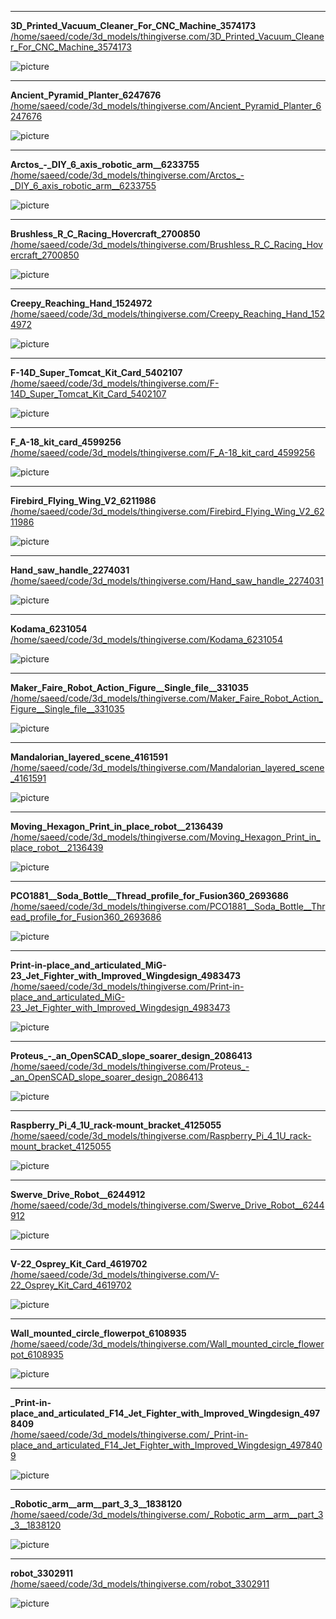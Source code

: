 
---
**3D_Printed_Vacuum_Cleaner_For_CNC_Machine_3574173**  
[/home/saeed/code/3d_models/thingiverse.com/3D_Printed_Vacuum_Cleaner_For_CNC_Machine_3574173](/home/saeed/code/3d_models/thingiverse.com/3D_Printed_Vacuum_Cleaner_For_CNC_Machine_3574173)

![picture](thingiverse.com/3D_Printed_Vacuum_Cleaner_For_CNC_Machine_3574173/images/229ad850f0258b438775221bbc90cf50.JPG)


---
**Ancient_Pyramid_Planter_6247676**  
[/home/saeed/code/3d_models/thingiverse.com/Ancient_Pyramid_Planter_6247676](/home/saeed/code/3d_models/thingiverse.com/Ancient_Pyramid_Planter_6247676)

![picture](thingiverse.com/Ancient_Pyramid_Planter_6247676/images/large_display_abee1d8c-5406-483d-a7d5-891c6c115dcb.jpg)


---
**Arctos_-_DIY_6_axis_robotic_arm__6233755**  
[/home/saeed/code/3d_models/thingiverse.com/Arctos_-_DIY_6_axis_robotic_arm__6233755](/home/saeed/code/3d_models/thingiverse.com/Arctos_-_DIY_6_axis_robotic_arm__6233755)

![picture](thingiverse.com/Arctos_-_DIY_6_axis_robotic_arm__6233755/images/Arctos_robotic_arm_1.png)


---
**Brushless_R_C_Racing_Hovercraft_2700850**  
[/home/saeed/code/3d_models/thingiverse.com/Brushless_R_C_Racing_Hovercraft_2700850](/home/saeed/code/3d_models/thingiverse.com/Brushless_R_C_Racing_Hovercraft_2700850)

![picture](thingiverse.com/Brushless_R_C_Racing_Hovercraft_2700850/images/043a5d755a56dd81a4e0fc1ab1466fb7.jpg)


---
**Creepy_Reaching_Hand_1524972**  
[/home/saeed/code/3d_models/thingiverse.com/Creepy_Reaching_Hand_1524972](/home/saeed/code/3d_models/thingiverse.com/Creepy_Reaching_Hand_1524972)

![picture](thingiverse.com/Creepy_Reaching_Hand_1524972/images/3ff055582d04867172d220e094958ea2.JPG)


---
**F-14D_Super_Tomcat_Kit_Card_5402107**  
[/home/saeed/code/3d_models/thingiverse.com/F-14D_Super_Tomcat_Kit_Card_5402107](/home/saeed/code/3d_models/thingiverse.com/F-14D_Super_Tomcat_Kit_Card_5402107)

![picture](thingiverse.com/F-14D_Super_Tomcat_Kit_Card_5402107/images/F-14D_Super_Tomcat_Kit_Card_Body_A.png)


---
**F_A-18_kit_card_4599256**  
[/home/saeed/code/3d_models/thingiverse.com/F_A-18_kit_card_4599256](/home/saeed/code/3d_models/thingiverse.com/F_A-18_kit_card_4599256)

![picture](thingiverse.com/F_A-18_kit_card_4599256/images/body_second.png)


---
**Firebird_Flying_Wing_V2_6211986**  
[/home/saeed/code/3d_models/thingiverse.com/Firebird_Flying_Wing_V2_6211986](/home/saeed/code/3d_models/thingiverse.com/Firebird_Flying_Wing_V2_6211986)

![picture](thingiverse.com/Firebird_Flying_Wing_V2_6211986/images/Firebird_Demo_Model.png)


---
**Hand_saw_handle_2274031**  
[/home/saeed/code/3d_models/thingiverse.com/Hand_saw_handle_2274031](/home/saeed/code/3d_models/thingiverse.com/Hand_saw_handle_2274031)

![picture](thingiverse.com/Hand_saw_handle_2274031/images/37b97de29fae7dc979fea017b2a01168.jpg)


---
**Kodama_6231054**  
[/home/saeed/code/3d_models/thingiverse.com/Kodama_6231054](/home/saeed/code/3d_models/thingiverse.com/Kodama_6231054)

![picture](thingiverse.com/Kodama_6231054/images/IMG_2674.JPG)


---
**Maker_Faire_Robot_Action_Figure__Single_file__331035**  
[/home/saeed/code/3d_models/thingiverse.com/Maker_Faire_Robot_Action_Figure__Single_file__331035](/home/saeed/code/3d_models/thingiverse.com/Maker_Faire_Robot_Action_Figure__Single_file__331035)

![picture](thingiverse.com/Maker_Faire_Robot_Action_Figure__Single_file__331035/images/Paris_Maker_Faire_Robot_le_FabShop_01.jpg)


---
**Mandalorian_layered_scene_4161591**  
[/home/saeed/code/3d_models/thingiverse.com/Mandalorian_layered_scene_4161591](/home/saeed/code/3d_models/thingiverse.com/Mandalorian_layered_scene_4161591)

![picture](thingiverse.com/Mandalorian_layered_scene_4161591/images/Base_with_light.png)


---
**Moving_Hexagon_Print_in_place_robot__2136439**  
[/home/saeed/code/3d_models/thingiverse.com/Moving_Hexagon_Print_in_place_robot__2136439](/home/saeed/code/3d_models/thingiverse.com/Moving_Hexagon_Print_in_place_robot__2136439)

![picture](thingiverse.com/Moving_Hexagon_Print_in_place_robot__2136439/images/055e77b143b263d3fc69bdb55fd3ab42.JPG)


---
**PCO1881__Soda_Bottle__Thread_profile_for_Fusion360_2693686**  
[/home/saeed/code/3d_models/thingiverse.com/PCO1881__Soda_Bottle__Thread_profile_for_Fusion360_2693686](/home/saeed/code/3d_models/thingiverse.com/PCO1881__Soda_Bottle__Thread_profile_for_Fusion360_2693686)

![picture](thingiverse.com/PCO1881__Soda_Bottle__Thread_profile_for_Fusion360_2693686/images/PC1881_Inner_thread.jpg)


---
**Print-in-place_and_articulated_MiG-23_Jet_Fighter_with_Improved_Wingdesign_4983473**  
[/home/saeed/code/3d_models/thingiverse.com/Print-in-place_and_articulated_MiG-23_Jet_Fighter_with_Improved_Wingdesign_4983473](/home/saeed/code/3d_models/thingiverse.com/Print-in-place_and_articulated_MiG-23_Jet_Fighter_with_Improved_Wingdesign_4983473)

![picture](thingiverse.com/Print-in-place_and_articulated_MiG-23_Jet_Fighter_with_Improved_Wingdesign_4983473/images/featured_preview_mig-23_army_thingiverse_01.jpg)


---
**Proteus_-_an_OpenSCAD_slope_soarer_design_2086413**  
[/home/saeed/code/3d_models/thingiverse.com/Proteus_-_an_OpenSCAD_slope_soarer_design_2086413](/home/saeed/code/3d_models/thingiverse.com/Proteus_-_an_OpenSCAD_slope_soarer_design_2086413)

![picture](thingiverse.com/Proteus_-_an_OpenSCAD_slope_soarer_design_2086413/images/0d8aa2c385cc322b0495dc357bf6104f.jpg)


---
**Raspberry_Pi_4_1U_rack-mount_bracket_4125055**  
[/home/saeed/code/3d_models/thingiverse.com/Raspberry_Pi_4_1U_rack-mount_bracket_4125055](/home/saeed/code/3d_models/thingiverse.com/Raspberry_Pi_4_1U_rack-mount_bracket_4125055)

![picture](thingiverse.com/Raspberry_Pi_4_1U_rack-mount_bracket_4125055/images/featured_preview_IMG_0641.jpg)


---
**Swerve_Drive_Robot__6244912**  
[/home/saeed/code/3d_models/thingiverse.com/Swerve_Drive_Robot__6244912](/home/saeed/code/3d_models/thingiverse.com/Swerve_Drive_Robot__6244912)

![picture](thingiverse.com/Swerve_Drive_Robot__6244912/images/Capture.jpg)


---
**V-22_Osprey_Kit_Card_4619702**  
[/home/saeed/code/3d_models/thingiverse.com/V-22_Osprey_Kit_Card_4619702](/home/saeed/code/3d_models/thingiverse.com/V-22_Osprey_Kit_Card_4619702)

![picture](thingiverse.com/V-22_Osprey_Kit_Card_4619702/images/Osprey_Kit.png)


---
**Wall_mounted_circle_flowerpot_6108935**  
[/home/saeed/code/3d_models/thingiverse.com/Wall_mounted_circle_flowerpot_6108935](/home/saeed/code/3d_models/thingiverse.com/Wall_mounted_circle_flowerpot_6108935)

![picture](thingiverse.com/Wall_mounted_circle_flowerpot_6108935/images/20230704_154002.jpg)


---
**_Print-in-place_and_articulated_F14_Jet_Fighter_with_Improved_Wingdesign_4978409**  
[/home/saeed/code/3d_models/thingiverse.com/_Print-in-place_and_articulated_F14_Jet_Fighter_with_Improved_Wingdesign_4978409](/home/saeed/code/3d_models/thingiverse.com/_Print-in-place_and_articulated_F14_Jet_Fighter_with_Improved_Wingdesign_4978409)

![picture](thingiverse.com/_Print-in-place_and_articulated_F14_Jet_Fighter_with_Improved_Wingdesign_4978409/images/egg_100_breakaway_smooth.png)


---
**_Robotic_arm__arm__part_3_3__1838120**  
[/home/saeed/code/3d_models/thingiverse.com/_Robotic_arm__arm__part_3_3__1838120](/home/saeed/code/3d_models/thingiverse.com/_Robotic_arm__arm__part_3_3__1838120)

![picture](thingiverse.com/_Robotic_arm__arm__part_3_3__1838120/images/133b93350898ca79da0e34eafbbcd71b.jpg)


---
**robot_3302911**  
[/home/saeed/code/3d_models/thingiverse.com/robot_3302911](/home/saeed/code/3d_models/thingiverse.com/robot_3302911)

![picture](thingiverse.com/robot_3302911/images/636dcada3df14ea08ffed23627fefc74.JPG)

